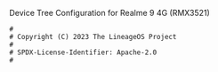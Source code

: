 Device Tree Configuration for Realme 9 4G (RMX3521)

```
#
# Copyright (C) 2023 The LineageOS Project
#
# SPDX-License-Identifier: Apache-2.0
#
```
